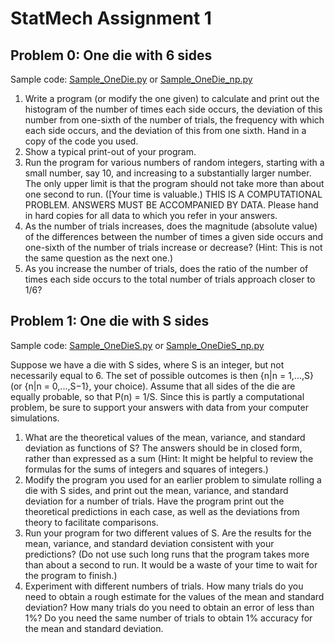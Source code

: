 # StatMech Assignment 1

## Problem 0: One die with 6 sides

Sample code: [Sample_OneDie.py](Sample_OneDie.py) or [Sample_OneDie_np.py](Sample_OneDie_np.py)

1. Write a program (or modify the one given) to calculate and print out the histogram of the number of times each side occurs, the deviation of this number from one-sixth of the number of trials, the frequency with which each side occurs, and the deviation of this from one sixth. Hand in a copy of the code you used.
2. Show a typical print-out of your program.
3. Run the program for various numbers of random integers, starting with a small number, say 10, and increasing to a substantially larger number. The only upper limit is that the program should not take more than about one second to run. ([Your time is valuable.) THIS IS A COMPUTATIONAL PROBLEM. ANSWERS MUST BE ACCOMPANIED BY DATA. Please hand in hard copies for all data to which you refer in your answers.
4. As the number of trials increases, does the magnitude (absolute value) of the differences between the number of times a given side occurs and one-sixth of the number of trials increase or decrease? (Hint: This is not the same question as the next one.)
5. As you increase the number of trials, does the ratio of the number of times each side occurs to the total number of trials approach closer to 1/6?

## Problem 1: One die with S sides

Sample code: [Sample_OneDieS.py](Sample_OneDieS.py) or [Sample_OneDieS_np.py](Sample_OneDieS_np.py)

Suppose we have a die with S sides, where S is an integer, but not necessarily equal to 6. The set of possible outcomes is then {n|n = 1,...,S} (or {n|n = 0,...,S−1}, your choice). Assume that all sides of the die are equally probable, so that P(n) = 1/S. Since this is partly a computational problem, be sure to support your answers with data from your computer simulations.

1. What are the theoretical values of the mean, variance, and standard deviation as functions of S? The answers should be in closed form, rather than expressed as a sum (Hint: It might be helpful to review the formulas for the sums of integers and squares of integers.)
2. Modify the program you used for an earlier problem to simulate rolling a die with S sides, and print out the mean, variance, and standard deviation for a number of trials. Have the program print out the theoretical predictions in each case, as well as the deviations from theory to facilitate comparisons.
3. Run your program for two different values of S. Are the results for the mean, variance, and standard deviation consistent with your predictions? (Do not use such long runs that the program takes more than about a second to run. It would be a waste of your time to wait for the program to finish.)
4. Experiment with different numbers of trials. How many trials do you need to obtain a rough estimate for the values of the mean and standard deviation? How many trials do you need to obtain an error of less than 1%? Do you need the same number of trials to obtain 1% accuracy for the mean and standard deviation.
